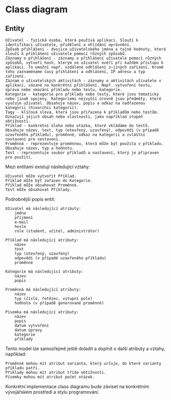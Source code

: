 # Class diagram
## Entity
    Uživatel - fyzická osoba, která používá aplikaci. Slouží k identifikaci uživatele, přidělení a ohlídání oprávnění.
    Způsob přihlášení - dvojice uživatelského jména a tajné hodnoty, která slouží k přihlášení uživatele pomocí různých způsobů.
    Záznamy o přihlášení - záznamy o přihlášení uživatele pomocí různých způsobů, vytvoří hash, kterým se uživatel ověří při každém přístupu k aplikaci. To umožní např. vzdálené odhlášení z~jiných zařízení. Kromě toho zaznaméname časy přihlášení a odhlášení, IP adresu a typ zařízení.
    Záznam o uživatelských aktivitách - záznamy o aktivitách uživatele v aplikaci, vázané na konkrétní přihlášení. Např. vytvoření testu,  úprava nebo smazání příkladu nebo testu, kategorie.
    Kategorie - kategorie pro příklady nebo testy, které jsou tematicky nebo jinak spojeny. Kategoriemi nejvyšší úrovně jsou předměty, které vyučuje uživatel. Obsahuje název, popis a odkaz na nadřazenou kategorii (hiearchii kategorií).
    Tagy - klíčová slova, která jsou přiřazena k příkladům nebo testům. Označují jejich obsah nebo vlastnosti, jako například stupeň obtížnosti.
    Příklad - konkrétní úloha nebo otázka, které vkládáme do testů. Obsahuje název, text, typ (otevřený, uzavřený), odpovědi (v případě uzavřeného příkladu), proměnné, odkaz na kategorii a zvláštní nastavení pro sestavení.
    Proměnná - reprezentuje proměnnou, která může být použita v příkladu. Obsahuje název, typ a hodnotu.
    Test - reprezentuje soubor příkladů a nastavení, který je připraven pro použití.

Mezi entitami existují následující vztahy:

    Uživatel může vytvořit Příklad.
    Příklad může být zařazen do Kategorie.
    Příklad může obsahovat Proměnné.
    Test může obsahovat Příklady.

Podrobnější popis entit:

    Uživatel má následující atributy:
        jméno
        příjmení
        e-mail
        heslo
        role (student, učitel, administrátor)

    Příklad má následující atributy:
        název
        text
        typ (otevřený, uzavřený)
        odpovědi (v případě uzavřeného příkladu)
        proměnné

    Kategorie má následující atributy:
        název
        popis

    Proměnná má následující atributy:
        název
        typ (číslo, řetězec, vstupní pole)
        hodnota (v případě generované proměnné)

    Písemka má následující atributy:
        název
        popis
        datum vytvoření
        datum úpravy
        kategorie
        příklady

Tento model lze samozřejmě ještě doladit a doplnit o další atributy a vztahy, například:

    Proměnné mohou mít atribut varianta, který určuje, do které varianty příkladu patří.
    Příklady mohou mít atribut třída obtížnosti.
    Písemky mohou mít atribut počet otázek.

Konkrétní implementace class diagramu bude záviset na konkrétním vývojářském prostředí a stylu programování.